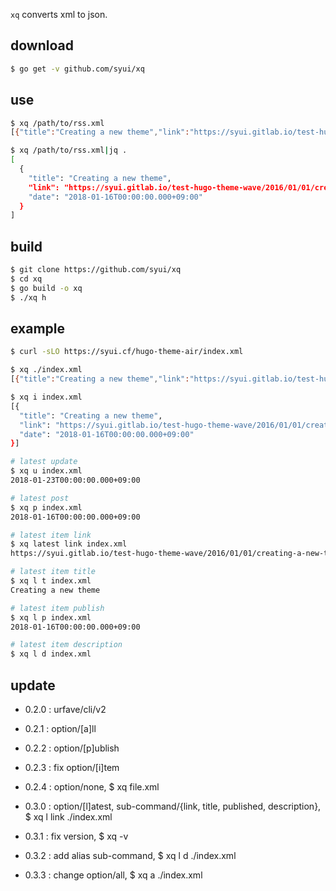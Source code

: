`xq` converts xml to json.

## download

```sh
$ go get -v github.com/syui/xq
```

## use

```sh
$ xq /path/to/rss.xml
[{"title":"Creating a new theme","link":"https://syui.gitlab.io/test-hugo-theme-wave/2016/01/01/creating-a-new-theme/","date":"2018-01-16T00:00:00.000+09:00"}, {"title":"Archive","link":"https://syui.gitlab.io/test-hugo-theme-wave/archive/","date":"2018-01-16T00:00:00.000+09:00"}]

$ xq /path/to/rss.xml|jq .
[
  {
    "title": "Creating a new theme",
    "link": "https://syui.gitlab.io/test-hugo-theme-wave/2016/01/01/creating-a-new-theme/",
    "date": "2018-01-16T00:00:00.000+09:00"
  }
]
```

## build

```sh
$ git clone https://github.com/syui/xq
$ cd xq
$ go build -o xq
$ ./xq h
```

## example

```sh
$ curl -sLO https://syui.cf/hugo-theme-air/index.xml

$ xq ./index.xml
[{"title":"Creating a new theme","link":"https://syui.gitlab.io/test-hugo-theme-wave/2016/01/01/creating-a-new-theme/","date":"2018-01-16T00:00:00.000+09:00"}, {"title":"Archive","link":"https://syui.gitlab.io/test-hugo-theme-wave/archive/","date":"2018-01-16T00:00:00.000+09:00"}]

$ xq i index.xml
[{
  "title": "Creating a new theme",
  "link": "https://syui.gitlab.io/test-hugo-theme-wave/2016/01/01/creating-a-new-theme/",
  "date": "2018-01-16T00:00:00.000+09:00"
}]

# latest update
$ xq u index.xml
2018-01-23T00:00:00.000+09:00

# latest post
$ xq p index.xml
2018-01-16T00:00:00.000+09:00

# latest item link
$ xq latest link index.xml
https://syui.gitlab.io/test-hugo-theme-wave/2016/01/01/creating-a-new-theme/

# latest item title
$ xq l t index.xml
Creating a new theme

# latest item publish
$ xq l p index.xml
2018-01-16T00:00:00.000+09:00

# latest item description
$ xq l d index.xml
```

## update

- 0.2.0 : urfave/cli/v2

- 0.2.1 : option/[a]ll

- 0.2.2 : option/[p]ublish

- 0.2.3 : fix option/[i]tem

- 0.2.4 : option/none, $ xq file.xml

- 0.3.0 : option/[l]atest, sub-command/{link, title, published, description}, $ xq l link ./index.xml

- 0.3.1 : fix version, $ xq -v

- 0.3.2 : add alias sub-command, $ xq l d ./index.xml

- 0.3.3 : change option/all, $ xq a ./index.xml

